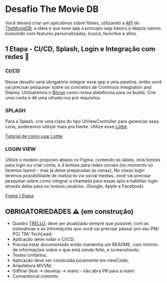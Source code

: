 # Desafio The Movie DB
Você deverá criar um aplicativos sobre filmes, utilizando a [API](https://developer.themoviedb.org/docs/getting-started) do [TheMovieDB](https://www.themoviedb.org/), a ideia é que esse app a princípio seja básico e depois vamos evoluindo com features personalizadas, busca, favoritos e afins.

## 1 Etapa - CI/CD, Splash, Login e Integração com redes :dart:

### CI/CD
Nesse desafio será obrigatório integrar esse app a uma pipeline, então você vai precisar pesquisar sobre os conceitos de Continuos Integration and Deploy. Utilizaremos o [Bitrise](https://bitrise.io/) como nossa plataforma para os builds. Crie uma conta e dê uma olhada nos pré requisitos.

### SPLASH
Para a Splash, crie uma class do tipo UIViewController para gerenciar essa cena, poderemos utilizar mais pra frente.
Utilize esse [Lottie](https://app.lottiefiles.com/animation/7d65ae82-deab-4200-aeba-d6c383f70235?channel=web&source=public-animation&panel=embed)

[Tutorial de como usar Lottie](https://lottiefiles.com/blog/working-with-lottie-animations/how-to-add-lottie-animation-ios-app-swift)

### LOGIN VIEW
Utilize o modelo proposto abaixo no Figma, contendo as labels, dois botões para login ou criar conta, e 3 botões para redes sociais (no momento só faremos layout - mas já deixe preparadas as cenas);
No nosso login teremos possibilidade de realizá-lo via social medias, você vai precisar pesquisar sobre como integrar a chamada para essas apis e habilitar login através delas para os nossos usuários. (Google, Apple e Facebook)

[Figma 1 Etapa](https://www.figma.com/file/jPXgNyq6UVbhmgB40uuQLD/tmDB?type=design&node-id=0%3A1&mode=design&t=Fv16s9cb2vFSbYJx-1)


## OBRIGATORIEDADES :warning: (em construção)
- Quadro [TRELLO](https://trello.com/invite/b/K0PZVC3b/ATTId44dbb30a0308f32259b1f5ef3cefc5a30C67DEC/squad-juniores), deve ser atualizado sempre que possível, com as estimativas e as informações que você vai precisar passar pro seu PM/ PO/ TM/ TechLead;
- Aplicação deve rodar o CI/CD;
- Precisa estar documentado então mantenha um README, com mínimo de informações sobre o que está sendo feito, e screenshoots;
- Testes Unitários;
- Aplicação deve ser construída puramente em viewCode;
- Arquitetura MVVM;
- Gitflow (feat -> develop -> main) - não abra PR para a main!
- Conventional commits

